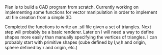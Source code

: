 Plan is to build a CAD program from scratch. Currently working on implementing some functions for 
vector manipulation in order to implement .stl file creation from a simple 3D.

Completed the functions to write an .stl file given a set of triangles. Next step will probably be a basic renderer. Later on I will need a way to define shapes more easily than manually specifying the vertices of triangles. I can probably start with primitive shapes (cube defined by l,w,h and origin, sphere defined by r and origin, etc.)

